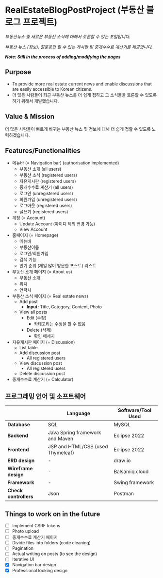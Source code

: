 # RealEstateBlogPostProject (부동산 블로그 프로젝트)

*부동산뉴스 및 새로운 부동산 소식에 대해서 토론할 수 있는 포털입니다.*

*부동산 뉴스 (정보), 질문응답 할 수 있는 게시판 및 중개수수료 계산기를 제공합니다.*

***Note: Still in the process of adding/modifying the pages***


## Purpose

- To provide more real estate current news and enable discussions that are easily accessible to Korean citizens.
- 더 많은 사람들이 최근 부동산 뉴스를 더 쉽게 접하고 그 소식들을 토론할 수 있도록 하기 위해서 개발했습니다.


## Value & Mission

더 많은 사람들이 빠르게 바뀌는 부동산 뉴스 및 정보에 대해 더 쉽게 접할 수 있도록 노력하겠습니다.

## Features/Functionalities

- 메뉴바 (= Navigation bar) (authorisation implemented)
    - 부동산 소개 (all users)
    - 부동산 소식 (registered users)
    - 자유게시판 (registered users)
    - 중개수수료 계산기 (all users)
    - 로그인 (unregistered users)
    - 회원가입 (unregistered users)
    - 로그아웃 (registered users)
    - 글쓰기 (registered users)
- 계정 (= Account)
    - Update Account (아이디 제외 변경 가능)
    - View Account
- 홈페이지 (= Homepage)
    - 메뉴바
    - 부동산이름
    - 로그인/회원가입
    - 검색 기능
    - 인기 순위 (제일 많이 방문한 포스트) 리스트
- 부동산 소개 페이지 (= About us)
    - 부동산 소개
    - 위치
    - 연락처
- 부동산 소식 페이지 (= Real estate news)
    - Add post
        - **Input:** Title, Category, Content, Photo
    - View all posts
        - Edit (수정)
            - 카테고리는 수정을 할 수 없음
        - Delete (삭제)
            - 확인 메세지
- 자유게시판 페이지 (= Discussion)
    - List table
    - Add discussion post
        - All registered users
    - View discussion post
        - All registered users
    - Delete discussion post
- 중개수수료 계산기 (= Calculator)

## 프로그래밍 언어 및 소프트웨어

|  | Language | Software/Tool Used |
| --- | --- | --- |
| **Database** | SQL | MySQL |
| **Backend** | Java Spring framework and Maven | Eclipse 2022 |
| **Frontend** | JSP and HTML/CSS (used Thymeleaf) | Eclipse 2022 |
| **ERD design** | -  | draw.io |
| **Wireframe design** | - | Balsamiq.cloud |
| **Framework** | -  | Swing framework |
| **Check controllers** | Json | Postman |


## Things to work on in the future

- [ ]  Implement CSRF tokens
- [ ]  Photo upload
- [ ]  중개수수료 계산기 페이지
- [ ]  Divide files into folders (code cleaning)
- [ ]  Pagination
- [ ]  Actual writing on posts (to see the design)
- [ ]  Iterative UI
- [X]  Navigation bar design
- [X]  Professional looking design
